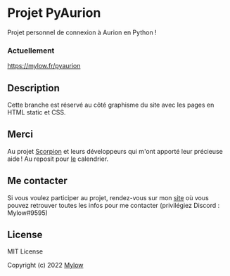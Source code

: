 # Projet PyAurion
Projet personnel de connexion à Aurion en Python !

### Actuellement
https://mylow.fr/pyaurion

## Description
Cette branche est réservé au côté graphisme du site avec les pages en HTML static et CSS.

## Merci
Au projet [Scorpion](https://github.com/LiamAbyss/Scorpion) et leurs développeurs qui m'ont apporté leur précieuse aide !
Au reposit pour [le](https://github.com/kkarimi/flask-fullcalendar) calendrier.

## Me contacter
Si vous voulez participer au projet, rendez-vous sur mon [site](https://mylow.fr) où vous pouvez retrouver toutes les infos pour me contacter (privilégiez Discord : Mylow#9595)

## License
MIT License

Copyright (c) 2022 [Mylow](https://mylow.fr)
